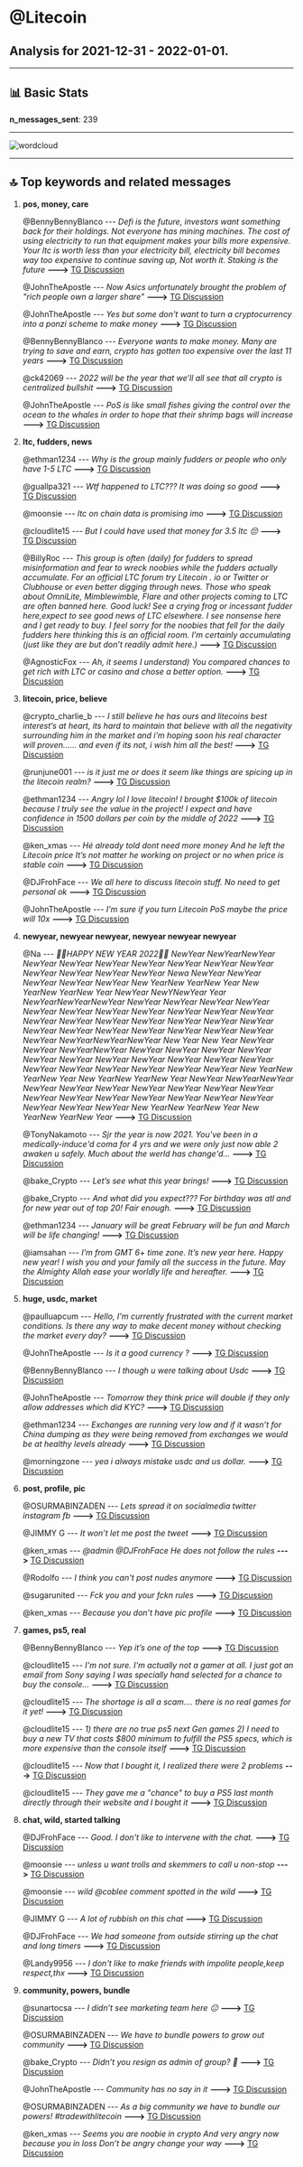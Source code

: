 # **@Litecoin**
 ## Analysis for **2021-12-31** - **2022-01-01**.

---

## 📊 **Basic Stats**

**n_messages_sent**: 239

---
![wordcloud](Litecoin_1Days_wordcloud.png)

---


## 🔝 **Top keywords and related messages**

1. **pos, money, care**

    @BennyBennyBlanco --- *Defi is the future, investors want something back for their holdings. Not everyone has mining machines. The cost of using electricity to run that equipment makes your bills more expensive. Your ltc is worth less than your electricity bill, electricity bill becomes way  too expensive to continue saving up, Not worth it. Staking is the future* **--->** [TG Discussion](https://t.me/Litecoin/2037528)

    @JohnTheApostle --- *Now Asics unfortunately brought the problem of "rich people own a larger share"* **--->** [TG Discussion](https://t.me/Litecoin/2037544)

    @JohnTheApostle --- *Yes but some don't want to turn a cryptocurrency into a ponzi scheme to make money* **--->** [TG Discussion](https://t.me/Litecoin/2037569)

    @BennyBennyBlanco --- *Everyone wants to make money. Many are trying to save and earn, crypto has gotten too expensive over the last 11 years* **--->** [TG Discussion](https://t.me/Litecoin/2037566)

    @ck42069 --- *2022 will be the year that we’ll all see that all crypto is centralized bullshit* **--->** [TG Discussion](https://t.me/Litecoin/2038286)

    @JohnTheApostle --- *PoS is like small fishes giving the control over the ocean to the whales in order to hope that their shrimp bags will increase* **--->** [TG Discussion](https://t.me/Litecoin/2037585)

2. **ltc, fudders, news**

    @ethman1234 --- *Why is the group mainly fudders or people who only have 1-5 LTC* **--->** [TG Discussion](https://t.me/Litecoin/2038006)

    @guallpa321 --- *Wtf happened to LTC??? It was doing so good* **--->** [TG Discussion](https://t.me/Litecoin/2037803)

    @moonsie --- *ltc on chain data is promising imo* **--->** [TG Discussion](https://t.me/Litecoin/2038273)

    @cloudlite15 --- *But I could have used that money for 3.5 ltc 😔* **--->** [TG Discussion](https://t.me/Litecoin/2037821)

    @BillyRoc --- *This group is often (daily) for fudders to spread misinformation and fear to wreck noobies while the fudders actually accumulate.   For an official LTC forum try Litecoin . io or Twitter or Clubhouse or even better digging through news.   Those who speak about OmniLite, Mimblewimble, Flare and other projects coming to LTC are often banned here. Good luck!  See a crying frog or incessant fudder here,expect to see good news of LTC elsewhere.   I see nonsense here and I get ready to buy. I feel sorry for the noobies that fell for the daily fudders here thinking this is an official room. I’m certainly accumulating (just like they are but don’t readily admit here.)* **--->** [TG Discussion](https://t.me/Litecoin/2038191)

    @AgnosticFox --- *Ah, it seems I understand) You compared chances to get rich with LTC or casino and chose a better option.* **--->** [TG Discussion](https://t.me/Litecoin/2037880)

3. **litecoin, price, believe**

    @crypto_charlie_b --- *I still believe he has ours and litecoins best interest’s at heart, its hard to maintain that believe with all the negativity surrounding him in the market and i’m hoping soon his real character will proven…… and even if its not, i wish him all the best!* **--->** [TG Discussion](https://t.me/Litecoin/2037997)

    @runjune001 --- *is it just me or does it seem like things are spicing up in the litecoin realm?* **--->** [TG Discussion](https://t.me/Litecoin/2037776)

    @ethman1234 --- *Angry lol I love litecoin! I brought $100k of litecoin because I truly see the value in the project! I expect and have confidence in 1500 dollars per coin by the middle of 2022* **--->** [TG Discussion](https://t.me/Litecoin/2038008)

    @ken_xmas --- *Hé already told dont need more money  And he left the Litecoin price It’s not matter he working on project or no when price is stable coin* **--->** [TG Discussion](https://t.me/Litecoin/2037998)

    @DJFrohFace --- *We all here to discuss litecoin stuff. No need to get personal ok* **--->** [TG Discussion](https://t.me/Litecoin/2037713)

    @JohnTheApostle --- *I'm sure if you turn Litecoin PoS maybe the price will 10x* **--->** [TG Discussion](https://t.me/Litecoin/2037564)

4. **newyear, newyear newyear, newyear newyear newyear**

    @Na --- *💝💝HAPPY NEW YEAR 2022💝💝                          NewYear           NewYearNewYear         NewYear     NewYear     NewYear            NewYear    NewYear              NewYear           NewYear             NewYear                               NewYear                            NewYear                        NewYear                     Newa                  NewYear              NewYear        NewYear                NewYear                 NewYear    New YearNew YearNew Year    New YearNew YearNew Year                          NewYear            NewYNewYear Year       NewYearNewYearNewYear     NewYear                  NewYear     NewYear                  NewYear     NewYear                  NewYear     NewYear                  NewYear     NewYear                  NewYear     NewYear                  NewYear     NewYear                  NewYear     NewYear                  NewYear     NewYear                  NewYear     NewYear                 NewYear     NewYear                  NewYear     NewYear                  NewYear     NewYear                  NewYear      NewYearNewYearNewYear            New Year  New Year                    NewYear                    NewYear           NewYearNewYear         NewYear     NewYear     NewYear            NewYear    NewYear              NewYear           NewYear             NewYear                               NewYear                            NewYear                        NewYear                     NewYear                  NewYear              NewYear        NewYear                NewYear                 NewYear    New YearNew YearNew Year    New YearNew YearNew Year                                                         NewYear           NewYearNewYear         NewYear     NewYear     NewYear            NewYear    NewYear              NewYear           NewYear             NewYear                               NewYear                            NewYear                        NewYear                     NewYear                  NewYear              NewYear        NewYear                NewYear                 NewYear    New YearNew YearNew Year    New YearNew YearNew Year* **--->** [TG Discussion](https://t.me/Litecoin/2038304)

    @TonyNakamoto --- *Sjr the year is now 2021.  You've been in a medically-induce'd coma for 4 yrs and we were only just now able 2 awaken u safely.  Much about the werld has change'd...* **--->** [TG Discussion](https://t.me/Litecoin/2037805)

    @bake_Crypto --- *Let’s see what this year brings!* **--->** [TG Discussion](https://t.me/Litecoin/2038243)

    @bake_Crypto --- *And what did you expect??? For birthday was atl and for new year out of top 20! Fair enough.* **--->** [TG Discussion](https://t.me/Litecoin/2038070)

    @ethman1234 --- *January will be great February will be fun and March will be life changing!* **--->** [TG Discussion](https://t.me/Litecoin/2038016)

    @iamsahan --- *I’m from GMT 6+ time zone. It’s new year here. Happy new year! I wish you and your family all the success in the future. May the Almighty Allah ease your worldly life and hereafter.* **--->** [TG Discussion](https://t.me/Litecoin/2037995)

5. **huge, usdc, market**

    @paulluapcum --- *Hello, I'm currently frustrated with the current market conditions. Is there any way to make decent money without checking the market every day?* **--->** [TG Discussion](https://t.me/Litecoin/2037734)

    @JohnTheApostle --- *Is it a good currency ?* **--->** [TG Discussion](https://t.me/Litecoin/2037537)

    @BennyBennyBlanco --- *I though u were talking about Usdc* **--->** [TG Discussion](https://t.me/Litecoin/2037549)

    @JohnTheApostle --- *Tomorrow they think price will double if they only allow addresses which did KYC?* **--->** [TG Discussion](https://t.me/Litecoin/2037617)

    @ethman1234 --- *Exchanges are running very low and if it wasn’t for China dumping as they were being removed from exchanges we would be at healthy levels already* **--->** [TG Discussion](https://t.me/Litecoin/2038015)

    @morningzone --- *yea i always mistake usdc and us dollar.* **--->** [TG Discussion](https://t.me/Litecoin/2037551)

6. **post, profile, pic**

    @OSURMABINZADEN --- *Lets spread it on socialmedia twitter instagram fb* **--->** [TG Discussion](https://t.me/Litecoin/2038025)

    @JIMMY G --- *It won’t let me post the tweet* **--->** [TG Discussion](https://t.me/Litecoin/2037688)

    @ken_xmas --- *@admin @DJFrohFace   He does not follow the rules* **--->** [TG Discussion](https://t.me/Litecoin/2037705)

    @Rodolfo --- *I think you can't post nudes anymore* **--->** [TG Discussion](https://t.me/Litecoin/2037774)

    @sugarunited --- *Fck you and your fckn rules* **--->** [TG Discussion](https://t.me/Litecoin/2037708)

    @ken_xmas --- *Because you don’t have pic profile* **--->** [TG Discussion](https://t.me/Litecoin/2037689)

7. **games, ps5, real**

    @BennyBennyBlanco --- *Yep it’s one of the top* **--->** [TG Discussion](https://t.me/Litecoin/2037547)

    @cloudlite15 --- *I'm not sure. I'm actually not a gamer at all. I just got an email from Sony saying I was specially hand selected for a chance to buy the console...* **--->** [TG Discussion](https://t.me/Litecoin/2037829)

    @cloudlite15 --- *The shortage is all a scam.... there is no real games for it yet!* **--->** [TG Discussion](https://t.me/Litecoin/2037818)

    @cloudlite15 --- *1) there are no true ps5 next Gen games 2) I need to buy a new TV that costs $800 minimum to fulfill the PS5 specs, which is more expensive than the console itself* **--->** [TG Discussion](https://t.me/Litecoin/2037816)

    @cloudlite15 --- *Now that I bought it, I realized there were 2 problems* **--->** [TG Discussion](https://t.me/Litecoin/2037814)

    @cloudlite15 --- *They gave me a "chance" to buy a PS5 last month directly through their website and I bought it* **--->** [TG Discussion](https://t.me/Litecoin/2037812)

8. **chat, wild, started talking**

    @DJFrohFace --- *Good. I don't like to intervene with the chat.* **--->** [TG Discussion](https://t.me/Litecoin/2037726)

    @moonsie --- *unless u want trolls and skemmers to call u non-stop* **--->** [TG Discussion](https://t.me/Litecoin/2038300)

    @moonsie --- *wild @coblee comment spotted in the wild* **--->** [TG Discussion](https://t.me/Litecoin/2038291)

    @JIMMY G --- *A lot of rubbish on this chat* **--->** [TG Discussion](https://t.me/Litecoin/2037748)

    @DJFrohFace --- *We had someone from outside stirring up the chat and long timers* **--->** [TG Discussion](https://t.me/Litecoin/2037745)

    @Landy9956 --- *I don't like to make friends with impolite people,keep respect,thx* **--->** [TG Discussion](https://t.me/Litecoin/2037644)

9. **community, powers, bundle**

    @sunartocsa --- *I didn’t see marketing team here 😐* **--->** [TG Discussion](https://t.me/Litecoin/2038314)

    @OSURMABINZADEN --- *We have to bundle powers to grow out community* **--->** [TG Discussion](https://t.me/Litecoin/2038049)

    @bake_Crypto --- *Didn’t you resign as admin of group? 🤔* **--->** [TG Discussion](https://t.me/Litecoin/2037743)

    @JohnTheApostle --- *Community has no say in it* **--->** [TG Discussion](https://t.me/Litecoin/2037578)

    @OSURMABINZADEN --- *As a big community we have to bundle our powers! #tradewithlitecoin* **--->** [TG Discussion](https://t.me/Litecoin/2038018)

    @ken_xmas --- *Seems you are noobie in crypto And very angry now because you in loss Don’t be angry change your way* **--->** [TG Discussion](https://t.me/Litecoin/2037679)

